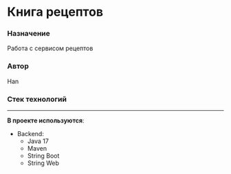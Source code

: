 # Книга рецептов

### Назначение
Работа с сервисом рецептов
### Автор
Han
### Стек технологий
***
**В проекте используются**:

* Backend:
    - Java 17
    - Maven
    - String Boot
    - String Web


